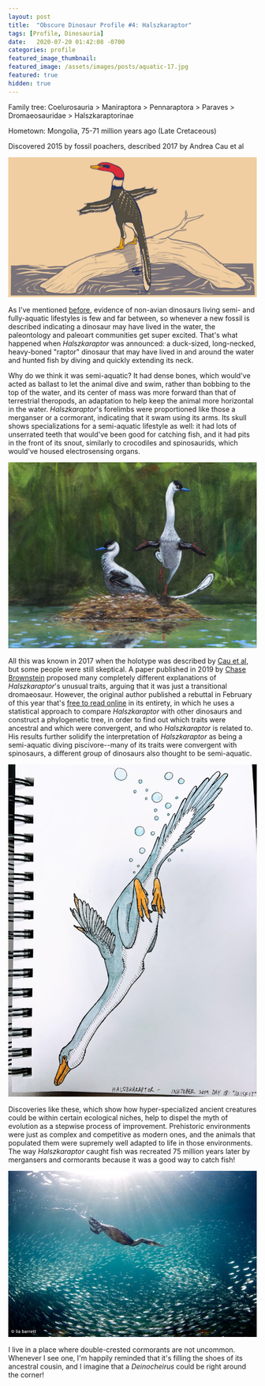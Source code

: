 ```yaml
---
layout: post
title:  "Obscure Dinosaur Profile #4: Halszkaraptor"
tags: [Profile, Dinosauria]
date:   2020-07-20 01:42:08 -0700
categories: profile
featured_image_thumbnail:
featured_image: /assets/images/posts/aquatic-17.jpg
featured: true
hidden: true
---
```


Family tree: Coelurosauria > Maniraptora > Pennaraptora > Paraves > Dromaeosauridae > Halszkaraptorinae

Hometown: Mongolia, 75-71 million years ago (Late Cretaceous)

Discovered 2015 by fossil poachers, described 2017 by Andrea Cau et al

![halszka-1](/assets/images/posts/halszkaraptor.png)

As I've mentioned [before](https://obscuredinosaurfacts.com/blog/post/2019/11/13/aquatic-reptiles.html), evidence of non-avian dinosaurs living semi- and fully-aquatic lifestyles is few and far between, so whenever a new fossil is described indicating a dinosaur may have lived in the water, the paleontology and paleoart communities get super excited.  That's what happened when *Halszkaraptor* was announced: a duck-sized, long-necked, heavy-boned "raptor" dinosaur that may have lived in and around the water and hunted fish by diving and quickly extending its neck.

Why do we think it was semi-aquatic?  It had dense bones, which would've acted as ballast to let the animal dive and swim, rather than bobbing to the top of the water, and its center of mass was more forward than that of terrestrial theropods, an adaptation to help keep the animal more horizontal in the water.  *Halszkaraptor*'s forelimbs were proportioned like those a merganser or a cormorant, indicating that it swam using its arms.  Its skull shows specializations for a semi-aquatic lifestyle as well: it had lots of unserrated teeth that would've been good for catching fish, and it had pits in the front of its snout, similarly to crocodiles and spinosaurids, which would've housed electrosensing organs.

![halszka-2](/assets/images/posts/aquatic-17.jpg)

All this was known in 2017 when the holotype was described by [Cau et al](https://www.nature.com/articles/nature24679), but some people were still skeptical.  A paper published in 2019 by [Chase Brownstein](https://www.nature.com/articles/s41598-019-52867-2) proposed many completely different explanations of *Halszkaraptor*'s unusual traits, arguing that it was just a transitional dromaeosaur.  However, the original author published a rebuttal in February of this year that's [free to read online](https://peerj.com/articles/8672/) in its entirety, in which he uses a statistical approach to compare *Halszkaraptor* with other dinosaurs and construct a phylogenetic tree, in order to find out which traits were ancestral and which were convergent, and who *Halszkaraptor* is related to.  His results further solidify the interpretation of *Halszkaraptor* as being a semi-aquatic diving piscivore--many of its traits were convergent with spinosaurs, a different group of dinosaurs also thought to be semi-aquatic.

![halszka-3](/assets/images/posts/inktober-18.jpg)

Discoveries like these, which show how hyper-specialized ancient creatures could be within certain ecological niches, help to dispel the myth of evolution as a stepwise process of improvement.  Prehistoric environments were just as complex and competitive as modern ones, and the animals that populated them were supremely well adapted to life in those environments.  The way *Halszkaraptor* caught fish was recreated 75 million years later by mergansers and cormorants because it was a good way to catch fish!

![cormorant](/assets/images/posts/cormorant.jpg)

I live in a place where double-crested cormorants are not uncommon.  Whenever I see one, I'm happily reminded that it's filling the shoes of its ancestral cousin, and I imagine that a *Deinocheirus* could be right around the corner!